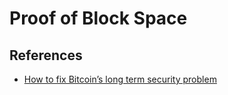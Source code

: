 # Proof of Block Space

## References

- [How to fix Bitcoin’s long term security problem](https://medium.com/@sonkaos999/how-to-fix-bitcoins-long-term-security-problem-80b1dd5cde82)

